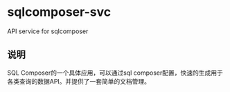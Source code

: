 # sqlcomposer-svc
API service for sqlcomposer

## 说明
SQL Composer的一个具体应用，可以通过sql composer配置，快速的生成用于各类查询的数据API。并提供了一套简单的文档管理。
